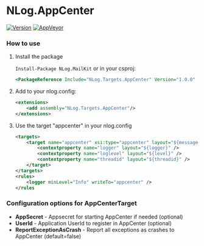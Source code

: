 # NLog.AppCenter
[![Version](https://badge.fury.io/nu/NLog.Targets.AppCenter.svg)](https://www.nuget.org/packages/NLog.Targets.AppCenter)
[![AppVeyor](https://img.shields.io/appveyor/ci/nlog/nlog-appcenter/master.svg)](https://ci.appveyor.com/project/nlog/nlog-appcenter/branch/master)

### How to use

1) Install the package

    `Install-Package NLog.MailKit` or in your csproj:

    ```xml
    <PackageReference Include="NLog.Targets.AppCenter" Version="1.0.0" />
    ```

2) Add to your nlog.config:

    ```xml
    <extensions>
        <add assembly="NLog.Targets.AppCenter"/>
    </extensions>
    ```

3) Use the target "appcenter" in your nlog.config

    ```xml
    <targets>
        <target name="appcenter" xsi:type="appcenter" layout="${message}" reportExceptionAsCrash="true">
			<contextproperty name="logger" layout="${logger}" />
			<contextproperty name="loglevel" layout="${level}" />
			<contextproperty name="threadid" layout="${threadid}" />
		</target>
    </targets>
	<rules>
		<logger minLevel="Info" writeTo="appcenter" />
	</rules
    ```

### Configuration options for AppCenterTarget

- **AppSecret** - Appsecret for starting AppCenter if needed (optional)
- **UserId** - Application UserId to register in AppCenter (optional)
- **ReportExceptionAsCrash** - Report all exceptions as crashes to AppCenter (default=false)